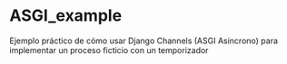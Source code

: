 # ASGI_example
Ejemplo práctico de cómo usar Django Channels (ASGI Asincrono) para implementar un proceso ficticio con un temporizador
